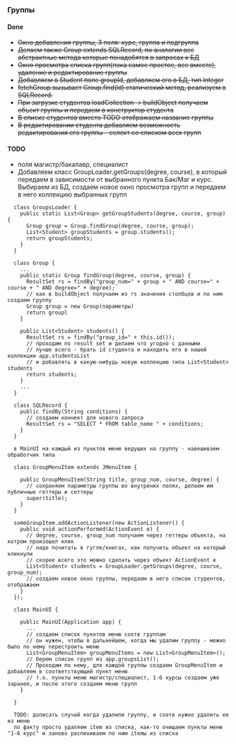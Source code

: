 ### Группы
#### Done
* ~~Окно добавления группы, 3 поля: курс, группа и подгруппа~~
* ~~Делаем также Group extends SQLRecord, по аналогии все абстрактные метода которые понадобятся в запросах к БД~~
* ~~Окно просмотра списка групп(пока самое простое, все вместе), удаление и редактирование группы~~
* ~~Добавляем в Student поле groupId, добавляем его в БД, тип Integer~~
* ~~fetchGroup вызывает Group.find(id) статический метод, реализуем в SQLRecord.~~
* ~~При загрузке студентов loadCollection -> buildObject получаем объект группы и передаем в конструктор студента~~
* ~~В списке студентов вместо TODO отображаем название группы~~
* ~~В редактировании студента добавляем возможность редактирования его группы - селект со списком всех групп~~

#### TODO
* поля магистр/бакалавр, специалист
* Добавляем класс GroupLoader.getGroups(degree, course), в который передаем в зависимости от выбранного пункта Бак/Маг и курс. Выбираем из БД, создаем новое окно просмотра групп и передаем в него коллекцию выбранных групп

```
  class GroupsLoader {
    public static List<Group> getGroupStudents(degree, course, group) {
      Group group = Group.findGroup(degree, course, group);
      List<Student> groupStudents = group.students();
      return groupStudents;
    }
  }
  
  class Group {
    ...
    public static Group findGroup(degree, course, group) {
      ResultSet rs = findBy("group_num=" + group + " AND course=" + course + " AND degree=" + degree);
      // как в buildObject получаем из rs значения столбцов и по ним создаем группу
      Group group = new Group(параметры)
      return groupl
    }
    
    public List<Student> students() {
      ResultSet rs = findBy("group_id=" + this.id());
      // проходим по result set и делаем что угодно с данными
      // лучше всего - брать id студента и находить его в нашей коллекции app.studentsList
      // и добавлять в какую-нибудь новую коллекцию типа List<Student> students
      return students;
    }
    ...
  }
  
  class SQLRecord {
    public findBy(String conditions) {
      // создаем коннект для нового запроса
      ResultSet rs = "SELECT * FROM table_name " + conditions;
    }
  }
  
  в MainUI на каждый из пунктов меню ведущих на группу - навешиваем обработчик типа
  
  class GroupMenuItem extends JMenuItem {
  
    public GroupMenuItem(String title, group_num, course, degree) {
      // сохраняем параметры группы во внутрених полях, делаем им публичные геттеры и сеттеры
      super(title);
    }
  }
  
  someGroupItem.addActionListener(new ActionListener() {
    public void actionPerformed(ActionEvent e) {
      // degree, course, group_num получаем через геттеры объекта, на котром произошел клик
      // надо почитать в гугле/книгах, как получить объект на который кликнули
      // скорее всего это можно сделать через объект ActionEvent e
      List<Student> students = GroupLoader.getGroups(degree, course, group_num);
      // создаем новое окно группы, передаем в него список студентов, отображаем
    }
  });
  
  class MainUI {
  
    public MainUI(Application app) {
      ...
      // создаем список пукнтов меню соотв группам
      // он нужен, чтобы в дальнейшем, когда мы удалим группу - можно было по нему перестроить меню
      List<GroupMenuItem> groupMenuItems = new List<GroupMenuItem>();
      // берем список групп из app.groupsList();
      // Проходим по нему, для каждой группы создаем GroupMenuItem и добавляем в соответствующий пункт меню
      // т.о. пункты меню магистр/специалист, 1-6 курсы создаем уже заранее, и после этого создаем меню групп
    }
  
  }

  TODO: дописать случай когда удалили группу, и соотв нужно удалить ее из меню
  по факту просто удаляем item из списка, как-то очищаем пункты меню "1-6 курс" и заново распихиваем по ним itemы из списка
  
```
